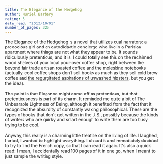```yaml
---
title: The Elegance of the Hedgehog
author: Muriel Barbery
rating: 5
date_read: "2013/10/01"
number_of_pages: 325
---
```


The Elegance of the Hedgehog is a novel that utilizes dual narrators: a precocious girl and an autodidactic concierge who live in a Parisian apartment where things are not what they appear to be. It sounds ridiculously pretentious, and it is. I could totally see this on the reclaimed wood shelves of your local pour-over coffee shop, right between the beyond fair trade artisan roasted coffee and the moleskine notebooks (actually, cool coffee shops don't sell books as much as they sell cold brew coffee and <a href="http://www.youtube.com/watch?v=mPKe9OfWs-M">the regurgitated aspirations of unwashed hipsters</a>, but you get the idea).<br/><br/>The point is that Elegance might come off as pretentious, but that pretentiousness is part of its charm. It reminded me quite a bit of The Unbearable Lightness of Being, although it benefited from the fact that it recognized the absurdity of constantly waxing philosophical. These are the types of books that don't get written in the U.S., possibly because the kinds of writers who are quirky and smart enough to write them are too busy trying to be cool.<br/><br/>Anyway, this really is a charming little treatise on the living of life. I laughed, I cried, I wanted to highlight everything. I closed it and immediately decided to try to find the French copy, so that I can read it again. It's also a quick read: I mean, I accidentally read 100 pages of it in one go, when I meant to just sample the writing style. 